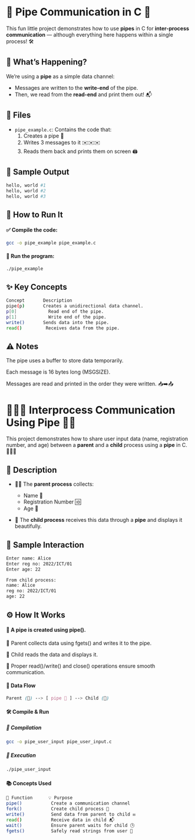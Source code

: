 # 🐧 Pipe Communication in C 🧵

This fun little project demonstrates how to use **pipes** in C for **inter-process communication** — although everything here happens within a single process! 🛠️

## 🧠 What’s Happening?

We’re using a **pipe** as a simple data channel:
- Messages are written to the **write-end** of the pipe.
- Then, we read from the **read-end** and print them out! 📬

## 📁 Files

- `pipe_example.c`: Contains the code that:
  1. Creates a pipe 🧵
  2. Writes 3 messages to it ✉️✉️✉️
  3. Reads them back and prints them on screen 🖨️

## 🧪 Sample Output

```bash
hello, world #1
hello, world #2
hello, world #3
```
## 🧵 How to Run It
#### ✅ Compile the code:

```bash
gcc -o pipe_example pipe_example.c
```
#### 🚀 Run the program:

```bash
./pipe_example
```
## ✨ Key Concepts
```bash
Concept	      Description
pipe(p)	      Creates a unidirectional data channel.
p[0]	        Read end of the pipe.
p[1]	        Write end of the pipe.
write()	      Sends data into the pipe.
read()	       Receives data from the pipe.
```

## ⚠️ Notes
The pipe uses a buffer to store data temporarily.

Each message is 16 bytes long (MSGSIZE).

Messages are read and printed in the order they were written. 📥➡️📤

# 👨‍👩‍👧 Interprocess Communication Using Pipe 🧵✨

This project demonstrates how to share user input data (name, registration number, and age) between a **parent** and a **child** process using a **pipe** in C. 🧑‍💻👶

## 📜 Description

- 👨‍👧 The **parent process** collects:
  - Name 📛
  - Registration Number 🆔
  - Age 🎂

- 🧒 The **child process** receives this data through a **pipe** and displays it beautifully.

## 🧪 Sample Interaction

```bash
Enter name: Alice
Enter reg no: 2022/ICT/01
Enter age: 22

From child process:
name: Alice
reg no: 2022/ICT/01
age: 22
```
## ⚙️ How It Works
#### 🔄 A pipe is created using pipe().

👨 Parent collects data using fgets() and writes it to the pipe.

👶 Child reads the data and displays it.

💫 Proper read()/write() and close() operations ensure smooth communication.

#### 🧵 Data Flow
```scss
Parent (👨) --> [ pipe 🧵 ] --> Child (👶)
```

#### 🛠️ Compile & Run
##### 🧰 Compilation
```bash
gcc -o pipe_user_input pipe_user_input.c
```
##### 🚀 Execution
```bash
./pipe_user_input
```
#### 📚 Concepts Used
```bash
🔧 Function	    💡 Purpose
pipe()	         Create a communication channel
fork()	         Create child process 👶
write()	         Send data from parent to child ✉️
read()	         Receive data in child 📬
wait()	         Ensure parent waits for child 🕒
fgets()	         Safely read strings from user 💬
```
